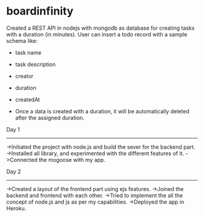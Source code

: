 # boardinfinity

Created a REST API in nodejs with mongodb as database for creating tasks with a duration (in minutes). 
User can insert a todo record with a sample schema like:
- task name
- task description
- creator
- duration
- createdAt

- Once a data is created with a duration, it will be automatically deleted after the assigned duration. 

Day 1
_________________________________________________________________________________________________________________________________________________________________________

->Initiated the project with node.js and build the sever for the backend part.
->Installed all library, and experimented with the different features of it.
->Connected the mogoose with my app.



Day 2
_____________________________________________________________________________________________________________________________________________________________________________
->Created a layout of the frontend part using ejs features.
->Joined the backend and frontend with each other.
->Tried to implement the all the  concept of node.js and js as per my capabilities.
->Deployed the app in Heroku.
